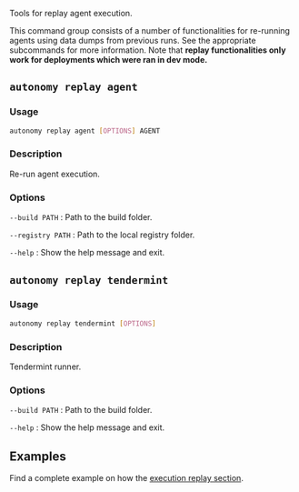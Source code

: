 Tools for replay agent execution.

This command group consists of a number of functionalities for re-running agents using data dumps from previous runs. See the appropriate subcommands for more information. Note that **replay functionalities only work for deployments which were ran in dev mode.**


## `autonomy replay agent`

### Usage
```bash
autonomy replay agent [OPTIONS] AGENT
```

### Description

Re-run agent execution.

### Options
`--build PATH`
:   Path to the build folder.

`--registry PATH`
:   Path to the local registry folder.

`--help`
:   Show the help message and exit.

## `autonomy replay tendermint`

### Usage
```bash
autonomy replay tendermint [OPTIONS]
```

### Description
Tendermint runner.

### Options
`--build PATH`
:   Path to the build folder.

`--help`
:   Show the help message and exit.


## Examples

Find a complete example on how the [execution replay section](../developer_tooling/execution_replay.md).